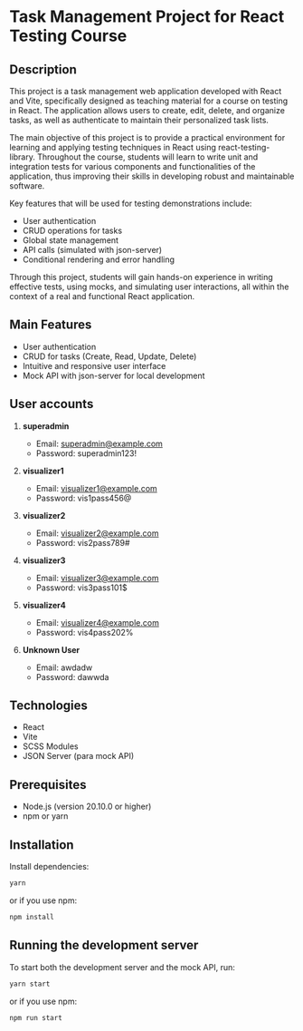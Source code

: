 # Task Management Project for React Testing Course

## Description

This project is a task management web application developed with React and Vite, specifically designed as teaching material for a course on testing in React. The application allows users to create, edit, delete, and organize tasks, as well as authenticate to maintain their personalized task lists.

The main objective of this project is to provide a practical environment for learning and applying testing techniques in React using react-testing-library. Throughout the course, students will learn to write unit and integration tests for various components and functionalities of the application, thus improving their skills in developing robust and maintainable software.

Key features that will be used for testing demonstrations include:

- User authentication
- CRUD operations for tasks
- Global state management
- API calls (simulated with json-server)
- Conditional rendering and error handling

Through this project, students will gain hands-on experience in writing effective tests, using mocks, and simulating user interactions, all within the context of a real and functional React application.

## Main Features

- User authentication
- CRUD for tasks (Create, Read, Update, Delete)
- Intuitive and responsive user interface
- Mock API with json-server for local development

## User accounts

1. **superadmin**

   - Email: <superadmin@example.com>
   - Password: superadmin123!

2. **visualizer1**

   - Email: <visualizer1@example.com>
   - Password: vis1pass456@

3. **visualizer2**

   - Email: <visualizer2@example.com>
   - Password: vis2pass789#

4. **visualizer3**

   - Email: <visualizer3@example.com>
   - Password: vis3pass101$

5. **visualizer4**

   - Email: <visualizer4@example.com>
   - Password: vis4pass202%

6. **Unknown User**
   - Email: awdadw
   - Password: dawwda

## Technologies

- React
- Vite
- SCSS Modules
- JSON Server (para mock API)

## Prerequisites

- Node.js (version 20.10.0 or higher)
- npm or yarn

## Installation

Install dependencies:

```bash
yarn
```

or if you use npm:

```bash
npm install
```

## Running the development server

To start both the development server and the mock API, run:

```bash
yarn start
```

or if you use npm:

```bash
npm run start
```
